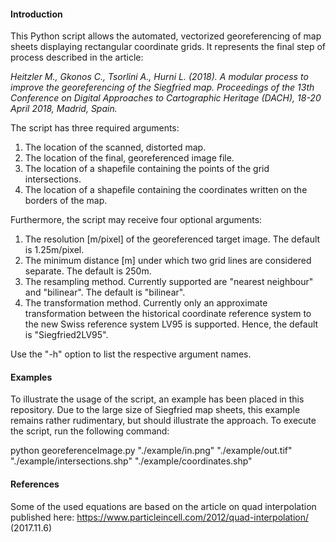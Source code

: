 #### Introduction
This Python script allows the automated, vectorized georeferencing of map sheets displaying rectangular coordinate grids. It represents the final step of process described in the article:

_Heitzler M., Gkonos C., Tsorlini A., Hurni L. (2018). A modular process to improve the georeferencing of the Siegfried map. Proceedings of the 13th Conference on Digital Approaches to Cartographic Heritage (DACH), 18-20 April 2018, Madrid, Spain._

The script has three required arguments:
1. The location of the scanned, distorted map.
2. The location of the final, georeferenced image file.
3. The location of a shapefile containing the points of the grid intersections.
4. The location of a shapefile containing the coordinates written on the borders of the map.

Furthermore, the script may receive four optional arguments:
1. The resolution [m/pixel] of the georeferenced target image. The default is 1.25m/pixel.
2. The minimum distance [m] under which two grid lines are considered separate. The default is 250m.
3. The resampling method. Currently supported are "nearest neighbour" and "bilinear". The default is "bilinear".
4. The transformation method. Currently only an approximate transformation between the historical coordinate reference system to the new Swiss reference system LV95 is supported. Hence, the default is "Siegfried2LV95".

Use the "-h" option to list the respective argument names.


#### Examples
To illustrate the usage of the script, an example has been placed in this repository. Due to the large size of Siegfried map sheets, this example remains rather rudimentary, but should illustrate the approach. To execute the script, run the following command:

python georeferenceImage.py "./example/in.png" "./example/out.tif" "./example/intersections.shp" "./example/coordinates.shp"


#### References
Some of the used equations are based on the article on quad interpolation published here: https://www.particleincell.com/2012/quad-interpolation/ (2017.11.6)





